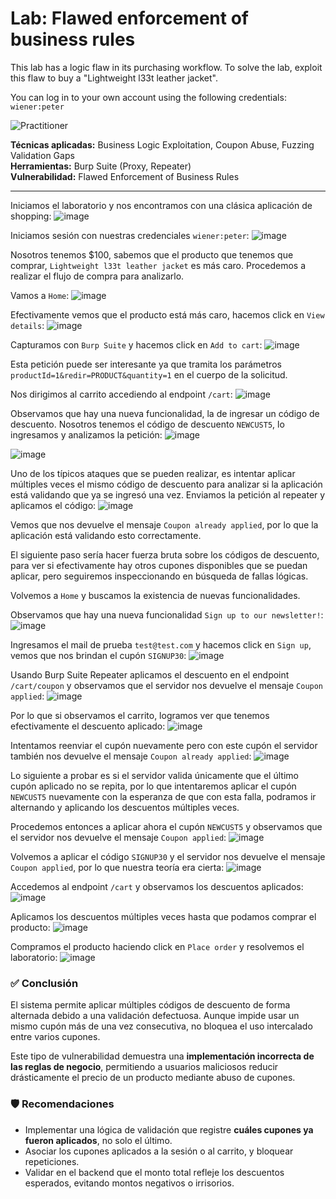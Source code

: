 # Lab: Flawed enforcement of business rules

This lab has a logic flaw in its purchasing workflow. To solve the lab, exploit this flaw to buy a "Lightweight l33t leather jacket".

You can log in to your own account using the following credentials: `wiener:peter`

![Practitioner](https://img.shields.io/badge/level-Apprentice-green)


**Técnicas aplicadas:** Business Logic Exploitation, Coupon Abuse, Fuzzing Validation Gaps  
**Herramientas:** Burp Suite (Proxy, Repeater)  
**Vulnerabilidad:** Flawed Enforcement of Business Rules



---


Iniciamos el laboratorio y nos encontramos con una clásica aplicación de shopping:
![image](https://github.com/user-attachments/assets/f3be035e-1cc6-4af5-bac4-e7a2c22f6cfe)

Iniciamos sesión con nuestras credenciales `wiener:peter`:
![image](https://github.com/user-attachments/assets/98f5a77f-22cd-44b3-b535-b6090261a594)

Nosotros tenemos $100, sabemos que el producto que tenemos que comprar, `Lightweight l33t leather jacket` es más caro. Procedemos a realizar el flujo de compra para analizarlo.

Vamos a `Home`:
![image](https://github.com/user-attachments/assets/0c7374c5-05d4-45a9-ad7d-4f6d83f2e3b1)

Efectivamente vemos que el producto está más caro, hacemos click en `View details`:
![image](https://github.com/user-attachments/assets/2b90aa38-b0ca-4b41-bbae-0d1fc9c85a8d)

Capturamos con `Burp Suite` y hacemos click en `Add to cart`:
![image](https://github.com/user-attachments/assets/aab65bfc-da83-4823-b70b-90e58eb73946)

Esta petición puede ser interesante ya que tramita los parámetros `productId=1&redir=PRODUCT&quantity=1` en el cuerpo de la solicitud.

Nos dirigimos al carrito accediendo al endpoint `/cart`:
![image](https://github.com/user-attachments/assets/151ce4f8-a147-4311-a13f-c91dcea85fdb)

Observamos que hay una nueva funcionalidad, la de ingresar un código de descuento. Nosotros tenemos el código de descuento `NEWCUST5`, lo ingresamos y analizamos la petición:
![image](https://github.com/user-attachments/assets/78a70895-d636-42b8-a0ed-3d1eef79d9d3)

![image](https://github.com/user-attachments/assets/e3263519-71da-4e1a-b6fb-fd8d8a873938)


Uno de los típicos ataques que se pueden realizar, es intentar aplicar múltiples veces el mismo código de descuento para analizar si la aplicación está validando que ya se ingresó una vez. Enviamos la petición al repeater y aplicamos el código:
![image](https://github.com/user-attachments/assets/d70cc1fc-0afd-4049-8bd3-6120eef2e881)

Vemos que nos devuelve el mensaje `Coupon already applied`, por lo que la aplicación está validando esto correctamente.

El siguiente paso sería hacer fuerza bruta sobre los códigos de descuento, para ver si efectivamente hay otros cupones disponibles que se puedan aplicar, pero seguiremos inspeccionando en búsqueda de fallas lógicas.

Volvemos a `Home` y buscamos la existencia de nuevas funcionalidades.

Observamos que hay una nueva funcionalidad `Sign up to our newsletter!`:
![image](https://github.com/user-attachments/assets/ec412e6d-70e7-4577-9958-17bf11c9afdd)

Ingresamos el mail de prueba `test@test.com` y hacemos click en `Sign up`, vemos que nos brindan el cupón `SIGNUP30`:
![image](https://github.com/user-attachments/assets/99793ffd-b088-453b-b6df-25390e2192f3)

Usando Burp Suite Repeater aplicamos el descuento en el endpoint `/cart/coupon` y observamos que el servidor nos devuelve el mensaje `Coupon applied`:
![image](https://github.com/user-attachments/assets/4560d843-82a5-44dc-9908-531caa4253c2)

Por lo que si observamos el carrito, logramos ver que tenemos efectivamente el descuento aplicado:
![image](https://github.com/user-attachments/assets/49c61389-4bf4-4cbd-82c9-07be7614be78)

Intentamos reenviar el cupón nuevamente pero con este cupón el servidor también nos devuelve el mensaje `Coupon already applied`:
![image](https://github.com/user-attachments/assets/b048e4f3-2568-4f49-98fa-841578fd06a2)

Lo siguiente a probar es si el servidor valida únicamente que el último cupón aplicado no se repita, por lo que intentaremos aplicar el cupón `NEWCUST5` nuevamente con la esperanza de que con esta falla, podramos ir alternando y aplicando los descuentos múltiples veces.

Procedemos entonces a aplicar ahora el cupón `NEWCUST5` y observamos que el servidor nos devuelve el mensaje `Coupon applied`:
![image](https://github.com/user-attachments/assets/51bfaf41-c964-4057-ad32-a832de01bfe5)

Volvemos a aplicar el código `SIGNUP30` y el servidor nos devuelve el mensaje `Coupon applied`, por lo que nuestra teoría era cierta:
![image](https://github.com/user-attachments/assets/1058fad6-8d5e-4225-82e2-7cacd5b7d387)

Accedemos al endpoint `/cart` y observamos los descuentos aplicados:
![image](https://github.com/user-attachments/assets/b6f9cfda-2916-4627-94ed-b9d6cc16ceaf)

Aplicamos los descuentos múltiples veces hasta que podamos comprar el producto:
![image](https://github.com/user-attachments/assets/7ae205c3-ca9f-4115-bd87-e7cba9ae3dbd)

Compramos el producto haciendo click en `Place order` y resolvemos el laboratorio:
![image](https://github.com/user-attachments/assets/6f4afe44-72bd-4deb-a426-c01606a76008)


### ✅ Conclusión

El sistema permite aplicar múltiples códigos de descuento de forma alternada debido a una validación defectuosa. Aunque impide usar un mismo cupón más de una vez consecutiva, no bloquea el uso intercalado entre varios cupones.

Este tipo de vulnerabilidad demuestra una **implementación incorrecta de las reglas de negocio**, permitiendo a usuarios maliciosos reducir drásticamente el precio de un producto mediante abuso de cupones.

### 🛡️ Recomendaciones

- Implementar una lógica de validación que registre **cuáles cupones ya fueron aplicados**, no solo el último.
- Asociar los cupones aplicados a la sesión o al carrito, y bloquear repeticiones.
- Validar en el backend que el monto total refleje los descuentos esperados, evitando montos negativos o irrisorios.



